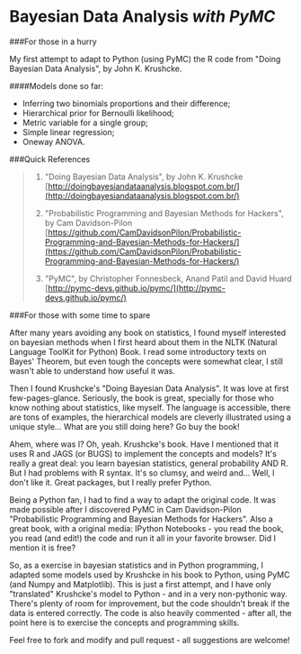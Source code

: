 Bayesian Data Analysis *with PyMC*
======================

###For those in a hurry

My first attempt to adapt to Python (using PyMC) the R code from "Doing Bayesian Data Analysis",
by John K. Krushcke.

####Models done so far:
- Inferring two binomials proportions and their difference;
- Hierarchical prior for Bernoulli likelihood;
- Metric variable for a single group;
- Simple linear regression;
- Oneway ANOVA.

###Quick References
>1. "Doing Bayesian Data Analysis", by John K. Krushcke   
>[http://doingbayesiandataanalysis.blogspot.com.br/](http://doingbayesiandataanalysis.blogspot.com.br/)
>
>2. "Probabilistic Programming and Bayesian Methods for Hackers", by Cam Davidson-Pilon   
>[https://github.com/CamDavidsonPilon/Probabilistic-Programming-and-Bayesian-Methods-for-Hackers/](https://github.com/CamDavidsonPilon/Probabilistic-Programming-and-Bayesian-Methods-for-Hackers/)
>
>3. "PyMC", by Christopher Fonnesbeck, Anand Patil and David Huard   
>[http://pymc-devs.github.io/pymc/](http://pymc-devs.github.io/pymc/)


###For those with some time to spare

After many years avoiding any book on statistics, I found myself interested on bayesian methods
when I first heard about them in the NLTK (Natural Language ToolKit for Python) Book.
I read some introductory texts on Bayes' Theorem, but even tough the concepts were somewhat clear, I still
wasn't able to understand how useful it was.

Then I found Krushcke's "Doing Bayesian Data Analysis". It was love at first few-pages-glance. Seriously, 
the book is great, specially for those who know nothing about statistics, like myself. The language is 
accessible, there are tons of examples, the hierarchical models are cleverly illustrated using a unique style... 
What are you still doing here? Go buy the book!

Ahem, where was I? Oh, yeah. Krushcke's book. Have I mentioned that it uses R and JAGS (or BUGS) to implement 
the concepts and models? It's really a great deal: you learn bayesian statistics, general probability AND R. 
But I had problems with R syntax. It's so clumsy, and weird and... Well, I don't like it. Great packages,
but I really prefer Python.

Being a Python fan, I had to find a way to adapt the original code. It was made possible after I discovered
PyMC in Cam Davidson-Pilon "Probabilistic Programming and Bayesian Methods for Hackers". Also a great book, with a 
original media: IPython Notebooks - you read the book, you read (and edit!) the code and run it all in your 
favorite browser. Did I mention it is free?

So, as a exercise in bayesian statistics and in Python programming, I adapted some models used by Krushcke 
in his book to Python, using PyMC (and Numpy and Matplotlib). This is just a first attempt, and I have only 
"translated" Krushcke's model to Python - and in a very non-pythonic way. There's plenty of room for improvement, 
but the code shouldn't break if the data is entered correctly. The code is also heavily commented - after all, 
the point here is to exercise the concepts and programming skills.

Feel free to fork and modify and pull request - all suggestions are welcome!
